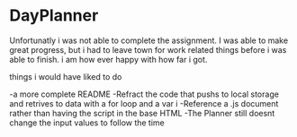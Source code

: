 # DayPlanner


Unfortunatly i was not able to complete the assignment. I was able to make great progress, but i had to leave town for work related things before i was able to finish.
i am how ever happy with how far i got.

things i would have liked to do

-a more complete README
-Refract the code that pushs to local storage and retrives to data with a for loop and a var i
-Reference a .js document rather than having the script in the base HTML
-The Planner still doesnt change the input values to follow the time







